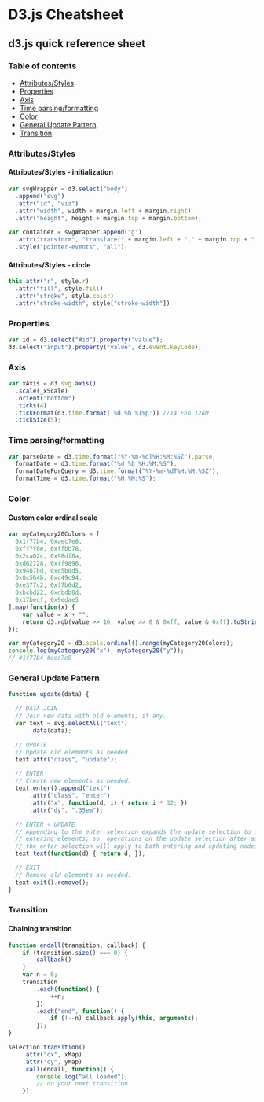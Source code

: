 # D3.js Cheatsheet

## d3.js quick reference sheet

### Table of contents
- [Attributes/Styles](#attributesstyles)
- [Properties](#properties)
- [Axis](#axis)
- [Time parsing/formatting](#time-parsingformatting)
- [Color](#color)
- [General Update Pattern](#general-update-pattern)
- [Transition](#transition)

### Attributes/Styles
#### Attributes/Styles - initialization
```javascript
var svgWrapper = d3.select("body")
  .append("svg")
  .attr("id", "viz")
  .attr("width", width + margin.left + margin.right)
  .attr("height", height + margin.top + margin.bottom);

var container = svgWrapper.append("g")
  .attr("transform", "translate(" + margin.left + "," + margin.top + ")")
  .style("pointer-events", "all");
```

#### Attributes/Styles - circle
```javascript
this.attr("r", style.r)
  .attr("fill", style.fill)
  .attr("stroke", style.color)
  .attr("stroke-width", style["stroke-width"])
```

### Properties
```javascript
var id = d3.select("#id").property("value");
d3.select("input").property("value", d3.event.keyCode);
```

### Axis
```javascript
var xAxis = d3.svg.axis()
  .scale(_xScale)
  .orient("bottom")
  .ticks(4)
  .tickFormat(d3.time.format('%d %b %I%p')) //14 Feb 12AM
  .tickSize(5);
```

### Time parsing/formatting
```javascript
var parseDate = d3.time.format("%Y-%m-%dT%H:%M:%SZ").parse,
  formatDate = d3.time.format("%d %b %H:%M:%S"),
  formatDateForQuery = d3.time.format("%Y-%m-%dT%H:%M:%SZ"),
  formatTime = d3.time.format("%H:%M:%S");
```
### Color
#### Custom color ordinal scale
```javascript
var myCategory20Colors = [
  0x1f77b4, 0xaec7e8,
  0xff7f0e, 0xffbb78,
  0x2ca02c, 0x98df8a,
  0xd62728, 0xff9896,
  0x9467bd, 0xc5b0d5,
  0x8c564b, 0xc49c94,
  0xe377c2, 0xf7b6d2,
  0xbcbd22, 0xdbdb8d,
  0x17becf, 0x9edae5
].map(function(x) {
    var value = x + "";
    return d3.rgb(value >> 16, value >> 8 & 0xff, value & 0xff).toString();
});

var myCategory20 = d3.scale.ordinal().range(myCategory20Colors);
console.log(myCategory20("x"), myCategory20("y"));
// #1f77b4 #aec7e8
```

### General Update Pattern
```javascript
function update(data) {

  // DATA JOIN
  // Join new data with old elements, if any.
  var text = svg.selectAll("text")
      .data(data);

  // UPDATE
  // Update old elements as needed.
  text.attr("class", "update");

  // ENTER
  // Create new elements as needed.
  text.enter().append("text")
      .attr("class", "enter")
      .attr("x", function(d, i) { return i * 32; })
      .attr("dy", ".35em");

  // ENTER + UPDATE
  // Appending to the enter selection expands the update selection to include
  // entering elements; so, operations on the update selection after appending to
  // the enter selection will apply to both entering and updating nodes.
  text.text(function(d) { return d; });

  // EXIT
  // Remove old elements as needed.
  text.exit().remove();
}
```
### Transition
#### Chaining transition
```javascript
function endall(transition, callback) {
    if (transition.size() === 0) {
        callback()
    }
    var n = 0;
    transition
        .each(function() {
            ++n;
        })
        .each("end", function() {
            if (!--n) callback.apply(this, arguments);
        });
}

selection.transition()
    .attr("cx", xMap)
    .attr("cy", yMap)
    .call(endall, function() { 
        console.log("all loaded");
        // do your next transition
    });
```

